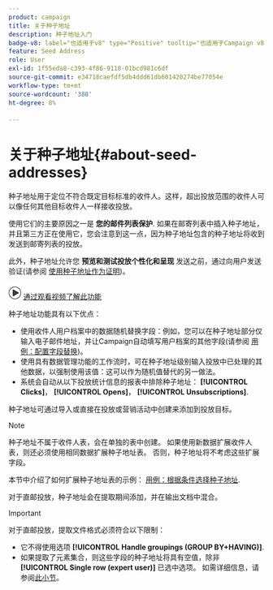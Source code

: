 ```yaml
---
product: campaign
title: 关于种子地址
description: 种子地址入门
badge-v8: label="也适用于v8" type="Positive" tooltip="也适用于Campaign v8"
feature: Seed Address
role: User
exl-id: 1f55eda8-c393-4f86-9118-01bcd981c6df
source-git-commit: e34718caefdf5db4ddd61db601420274be77054e
workflow-type: tm+mt
source-wordcount: '388'
ht-degree: 8%

---
```


# 关于种子地址{#about-seed-addresses}

种子地址用于定位不符合既定目标标准的收件人。这样，超出投放范围的收件人可以像任何其他目标收件人一样接收投放。

使用它们的主要原因之一是 **您的邮件列表保护**. 如果在邮寄列表中插入种子地址，并且第三方正在使用它，您会注意到这一点，因为种子地址包含的种子地址将收到发送到邮寄列表的投放。

此外，种子地址允许您 **预览和测试投放个性化和呈现** 发送之前，通过向用户发送验证(请参阅 [使用种子地址作为证明](steps-defining-the-target-population.md#using-seed-addresses-as-proof))。

![](assets/do-not-localize/how-to-video.png) [通过观看视频了解此功能](steps-defining-the-target-population.md#seeds-and-proofs-video)

种子地址功能具有以下优点：

* 使用收件人用户档案中的数据随机替换字段：例如，您可以在种子地址部分仅输入电子邮件地址，并让Campaign自动填写用户档案的其他字段(请参阅 [用例：配置字段替换](use-case-configuring-the-field-substitution.md))。
* 使用具有数据管理功能的工作流时，可在种子地址级别输入投放中已处理的其他数据，以强制使用该值：这可以作为随机值替代的另一做法。
* 系统会自动从以下投放统计信息的报表中排除种子地址： **[!UICONTROL Clicks]**， **[!UICONTROL Opens]**， **[!UICONTROL Unsubscriptions]**.

种子地址可通过导入或直接在投放或营销活动中创建来添加到投放目标。

>[!NOTE]
>
>种子地址不属于收件人表，会在单独的表中创建。 如果使用新数据扩展收件人表，则还必须使用相同数据扩展种子地址表。 否则，种子地址将不考虑这些扩展字段。
>
>本节中介绍了如何扩展种子地址表的示例： [用例：根据条件选择种子地址](use-case-selecting-seed-addresses-on-criteria.md).

对于直邮投放，种子地址会在提取期间添加，并在输出文档中混合。

>[!IMPORTANT]
>
>对于直邮投放，提取文件格式必须符合以下限制：
>
>* 它不得使用选项 **[!UICONTROL Handle groupings (GROUP BY+HAVING)]**.
>* 如果提取了元素集合，则这些字段的种子地址将具有空值，除非 **[!UICONTROL Single row (expert user)]** 已选中选项。 如需详细信息，请参阅[此小节](../../platform/using/executing-export-jobs.md#step-7---data-formatting)。
>
